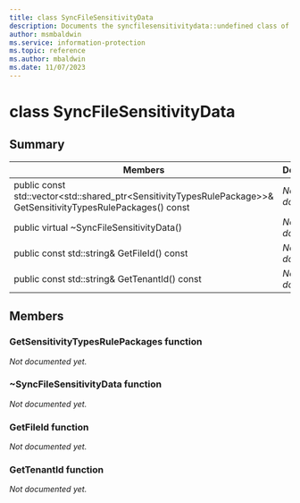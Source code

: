 ```yaml
---
title: class SyncFileSensitivityData 
description: Documents the syncfilesensitivitydata::undefined class of the Microsoft Information Protection (MIP) SDK.
author: msmbaldwin
ms.service: information-protection
ms.topic: reference
ms.author: mbaldwin
ms.date: 11/07/2023
---
```


# class SyncFileSensitivityData 
  
## Summary
 Members                        | Descriptions                                
--------------------------------|---------------------------------------------
public const std::vector\<std::shared_ptr\<SensitivityTypesRulePackage\>\>& GetSensitivityTypesRulePackages() const  | _Not yet documented._
public virtual ~SyncFileSensitivityData()  | _Not yet documented._
public const std::string& GetFileId() const  | _Not yet documented._
public const std::string& GetTenantId() const  | _Not yet documented._
  
## Members
  
### GetSensitivityTypesRulePackages function
_Not documented yet._

  
### ~SyncFileSensitivityData function
_Not documented yet._

  
### GetFileId function
_Not documented yet._

  
### GetTenantId function
_Not documented yet._
